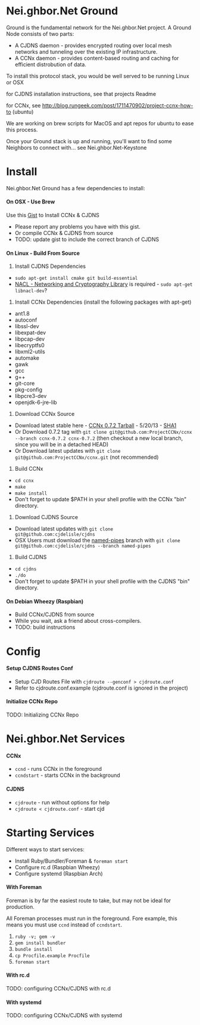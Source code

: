 Nei.ghbor.Net Ground
====================

Ground is the fundamental network for the Nei.ghbor.Net project. A Ground Node consists of two parts:

* A CJDNS daemon - provides encrypted routing over local mesh networks and tunneling over the existing IP infrastructure.
* A CCNx daemon - provides content-based routing and caching for efficient distrobution of data.

To install this protocol stack, you would be well served to be running Linux or OSX

for CJDNS installation instructions, see that projects Readme

for CCNx, see http://blog.rungeek.com/post/1711470902/project-ccnx-how-to (ubuntu)

We are working on brew scripts for MacOS and apt repos for ubuntu to ease this process.

Once your Ground stack is up and running, you'll want to find some Neighbors to connect with... see Nei.ghbor.Net-Keystone


Install
=======

Nei.ghbor.Net Ground has a few dependencies to install:

#### On OSX - Use Brew

Use this [Gist](https://gist.github.com/dcunited001/5626815) to Install CCNx & CJDNS

- Please report any problems you have with this gist.
- Or compile CCNx & CJDNS from source
- TODO: update gist to include the correct branch of CJDNS

#### On Linux - Build From Source

1. Install CJDNS Dependencies
  - `sudo apt-get install cmake git build-essential`
  - [NACL - Networking and Cryptography Library](http://nacl.cr.yp.to/install.html) is required - `sudo apt-get libnacl-dev`?
1. Install CCNx Dependencies (install the following packages with apt-get)
  - ant1.8
  - autoconf
  - libssl-dev
  - libexpat-dev
  - libpcap-dev
  - libecryptfs0
  - libxml2-utils
  - automake
  - gawk
  - gcc
  - g++
  - git-core
  - pkg-config
  - libpcre3-dev
  - openjdk-6-jre-lib
1. Download CCNx Source
  - Download latest stable here - [CCNx 0.7.2 Tarball](http://www.ccnx.org/releases/ccnx-0.7.2.tar.gz) - 5/20/13 - [SHA1](http://www.ccnx.org/releases/ccnx-0.7.2.tar.gz.SHA1)
  - Or Download 0.7.2 tag with `git clone git@github.com:ProjectCCNx/ccnx --branch ccnx-0.7.2 ccnx-0.7.2` (then checkout a new local branch, since you will be in a detached HEAD)
  - Or Download latest updates with `git clone git@github.com:ProjectCCNx/ccnx.git` (not recommended)
1. Build CCNx
  - `cd ccnx`
  - `make`
  - `make install`
  - Don't forget to update $PATH in your shell profile with the CCNx "bin" directory.
1. Download CJDNS Source
  - Download latest updates with `git clone git@github.com:cjdelisle/cjdns`
  - OSX Users must download the [named-pipes](https://github.com/cjdelisle/cjdns/tree/named-pipes) branch with `git clone git@github.com:cjdelisle/cjdns --branch named-pipes`
1. Build CJDNS
  - `cd cjdns`
  - `./do`
  - Don't forget to update $PATH in your shell profile with the CJDNS "bin" directory.

#### On Debian Wheezy (Raspbian)

- Build CCNx/CJDNS from source
- While you wait, ask a friend about cross-compilers.
- TODO: build instructions

Config
======

#### Setup CJDNS Routes Conf

- Setup CJD Routes File with `cjdroute --genconf > cjdroute.conf`
- Refer to cjdroute.conf.example (cjdroute.conf is ignored in the project)

#### Initialize CCNx Repo

TODO: Initializing CCNx Repo

Nei.ghbor.Net Services
======================

#### CCNx

- `ccnd` - runs CCNx in the foreground
- `ccndstart` - starts CCNx in the background

#### CJDNS

- `cjdroute` - run without options for help
- `cjdroute < cjdroute.conf` - start cjd

Starting Services
=================

Different ways to start services:

- Install Ruby/Bundler/Foreman & `foreman start`
- Configure rc.d (Raspbian Wheezy)
- Configure systemd (Raspbian Arch)

#### With Foreman

Foreman is by far the easiest route to take, but may not be ideal for production.

All Foreman processes must run in the foreground.  Fore example, this means you must use `ccnd` instead of `ccndstart`.

1. `ruby -v; gem -v`
1. `gem install bundler`
1. `bundle install`
1. `cp Procfile.example Procfile`
1. `foreman start`

#### With rc.d

TODO: configuring CCNx/CJDNS with rc.d

#### With systemd

TODO: configuring CCNx/CJDNS with systemd
